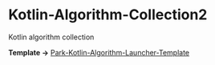 # Kotlin-Algorithm-Collection2
Kotlin algorithm collection

**Template ->** [Park-Kotlin-Algorithm-Launcher-Template](https://github.com/ParkJong-Hun/Park-Kotlin-Algorithm-Launcher-Template)
